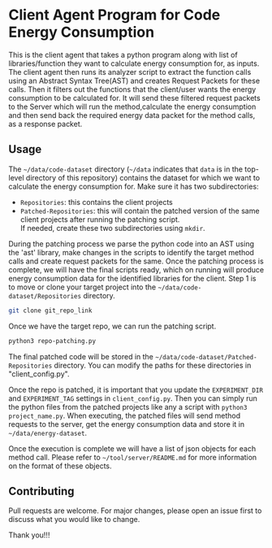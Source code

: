 # Client Agent Program for Code Energy Consumption

This is the client agent that takes a python program along with list of libraries/function they want to calculate energy consumption for, as inputs. The client agent then runs its analyzer script to extract the function calls using an Abstract Syntax Tree(AST) and creates Request Packets for these calls. Then it filters out the functions that the client/user wants the energy consumption to be calculated for. It will send these filtered request packets to the Server which will run the method,calculate the energy consumption and then send back the required energy data packet for the method calls, as a response packet.

## Usage

<!-- Read a bit about measuring Software Energy Consumption and how it is done in Linux using the Profiling Tool known as [Perf](https://perf.wiki.kernel.org/index.php/Main_Page). -->

The `~/data/code-dataset` directory (`~/data` indicates that `data` is in the top-level directory of this repository) contains the dataset for which we want to calculate the energy consumption for. Make sure it has two subdirectories:
- `Repositories`: this contains the client projects
- `Patched-Repositories`: this will contain the patched version of the same client projects after running the patching script.  
If needed, create these two subdirectories using `mkdir`.
  
During the patching process we parse the python code into an AST using the 'ast' library, make changes in the scripts to identify the target method calls and create request packets for the same. Once the patching process is complete, we will have the final scripts ready, which on running will produce energy consumption data for the identified libraries for the client.
Step 1 is to move or clone your target project into the `~/data/code-dataset/Repositories` directory.
```bash
git clone git_repo_link
```
Once we have the target repo, we can run the patching script. 
```bash
python3 repo-patching.py
```

The final patched code will be stored in the `~/data/code-dataset/Patched-Repositories` directory. You can modify the paths for these directories in "client_config.py".

Once the repo is patched, it is important that you update the `EXPERIMENT_DIR` and `EXPERIMENT_TAG` settings in `client_config.py`. Then you can simply run the python files from the patched projects like any a script with `python3 project_name.py`. When executing, the patched files will send method requests to the server, get the energy consumption data and store it in `~/data/energy-dataset`.

Once the execution is complete we will have a list of json objects for each method call. Please refer to `~/tool/server/README.md` for more information on the format of these objects.


## Contributing
Pull requests are welcome. For major changes, please open an issue first to discuss what you would like to change.

Thank you!!!
